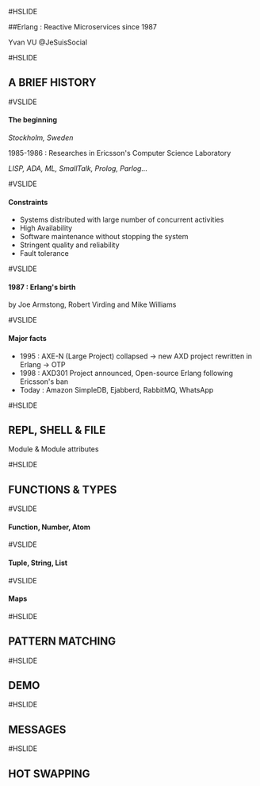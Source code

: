 #HSLIDE

##Erlang : Reactive Microservices since 1987

Yvan VU @JeSuisSocial

#HSLIDE

## A BRIEF HISTORY

#VSLIDE

#### The beginning

*Stockholm, Sweden*

1985-1986 : Researches in Ericsson's Computer Science Laboratory

*LISP, ADA, ML, SmallTalk, Prolog, Parlog...*

#VSLIDE

#### Constraints

- Systems distributed with large number of concurrent activities
- High Availability
- Software maintenance without stopping the system
- Stringent quality and reliability
- Fault tolerance

#VSLIDE

#### 1987 : Erlang's birth
by Joe Armstong, Robert Virding and Mike Williams

#VSLIDE

#### Major facts
- 1995 : AXE-N (Large Project) collapsed -> new AXD project rewritten in Erlang -> OTP
- 1998 : AXD301 Project announced, Open-source Erlang following Ericsson's ban
- Today : Amazon SimpleDB, Ejabberd, RabbitMQ, WhatsApp

#HSLIDE

## REPL, SHELL & FILE

Module & Module attributes

#HSLIDE

## FUNCTIONS & TYPES

#VSLIDE

#### Function, Number, Atom 

#VSLIDE

#### Tuple, String, List

#VSLIDE

#### Maps 

#HSLIDE

## PATTERN MATCHING

#HSLIDE

## DEMO

#HSLIDE

## MESSAGES

#HSLIDE

## HOT SWAPPING